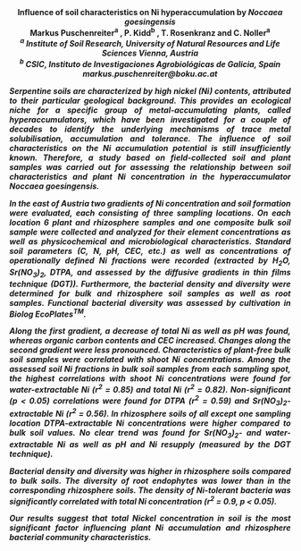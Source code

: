 <center><strong>Influence of soil characteristics on Ni hyperaccumulation by <i>Noccaea
goesingensis <strong></i>

<center><strong>Markus Puschenreiter<sup>a</sup></strong> , P. Kidd<sup>b</sup> , T. Rosenkranz and C.
Noller<sup>a</sup>
<center><i><sup>a</sup> Institute of Soil Research, University of Natural Resources and Life Sciences Vienna, Austria


<center><i><sup>b</sup> CSIC, Instituto de Investigaciones Agrobiológicas de Galicia,
Spain</i>

<center><i>markus.puschenreiter@boku.ac.at</i>

<p style="text-align:justify">Serpentine soils are characterized by high nickel (Ni) contents,
attributed to their particular geological background. This provides an
ecological niche for a specific group of metal-accumulating plants,
called hyperaccumulators, which have been investigated for a couple of
decades to identify the underlying mechanisms of trace metal
solubilisation, accumulation and tolerance. The influence of soil
characteristics on the Ni accumulation potential is still insufficiently
known. Therefore, a study based on field-collected soil and plant
samples was carried out for assessing the relationship between soil
characteristics and plant Ni concentration in the hyperaccumulator
<i>Noccaea goesingensis</i>.

<p style="text-align:justify">In the east of Austria two gradients of Ni concentration and soil
formation were evaluated, each consisting of three sampling locations.
On each location 6 plant and rhizosphere samples and one composite bulk
soil sample were collected and analyzed for their element concentrations
as well as physicochemical and microbiological characteristics. Standard
soil parameters (C, N, pH, CEC, etc.) as well as concentrations of
operationally defined Ni fractions were recorded (extracted by H<sub>2</sub>O,
Sr(NO<sub>3</sub>)<sub>2</sub>, DTPA, and assessed by the diffusive gradients in thin
films technique (DGT)). Furthermore, the bacterial density and diversity
were determined for bulk and rhizosphere soil samples as well as root
samples. Functional bacterial diversity was assessed by cultivation in
Biolog EcoPlates<sup>TM</sup>.

<p style="text-align:justify">Along the first gradient, a decrease of total Ni as well as pH was
found, whereas organic carbon contents and CEC increased. Changes along
the second gradient were less pronounced. Characteristics of plant-free
bulk soil samples were correlated with shoot Ni concentrations. Among
the assessed soil Ni fractions in bulk soil samples from each sampling
spot, the highest correlations with shoot Ni concentrations were found
for water-extractable Ni (r<sup>2</sup> = 0.85) and total Ni (r<sup>2</sup> = 0.82).
Non-significant (p &lt; 0.05) correlations were found for DTPA (r<sup>2</sup> =
0.59) and Sr(NO<sub>3</sub>)<sub>2</sub>-extractable Ni (r<sup>2</sup> = 0.56). In rhizosphere
soils of all except one sampling location DTPA-extractable Ni
concentrations were higher compared to bulk soil values. No clear trend
was found for Sr(NO<sub>3</sub>)<sub>2</sub>- and water-extractable Ni as well as pH and
Ni resupply (measured by the DGT technique).

<p style="text-align:justify">Bacterial density and diversity was higher in rhizosphere soils compared
to bulk soils. The diversity of root endophytes was lower than in the
corresponding rhizosphere soils. The density of Ni-tolerant bacteria was
significantly correlated with total Ni concentration (r<sup>2</sup> = 0.9, p &lt;
0.05).

<p style="text-align:justify">Our results suggest that total Nickel concentration in soil is the most
significant factor influencing plant Ni accumulation and rhizosphere
bacterial community characteristics.

